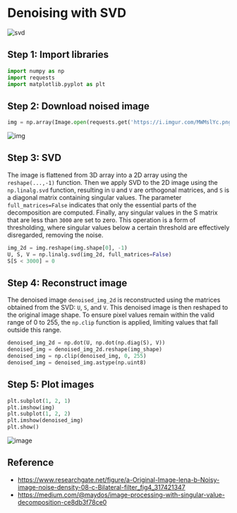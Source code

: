 # Denoising with SVD

![svd](https://github.com/hughiephan/DPL/assets/16631121/5383ea44-f295-4a6e-a13f-32fbe56ed67a)

## Step 1: Import libraries
```python
import numpy as np
import requests
import matplotlib.pyplot as plt
```

## Step 2: Download noised image 

```python
img = np.array(Image.open(requests.get('https://i.imgur.com/MWMslYc.png', stream=True).raw))
```

![img](https://i.imgur.com/MWMslYc.png)

## Step 3: SVD

The image is flattened from 3D array into a 2D array using the `reshape(...,-1)` function. Then we apply SVD to the 2D image using the `np.linalg.svd` function, resulting in `U` and `V` are orthogonal matrices, and `S` is a diagonal matrix containing singular values. The parameter `full_matrices=False` indicates that only the essential parts of the decomposition are computed. Finally, any singular values in the S matrix that are less than `3000` are set to zero. This operation is a form of thresholding, where singular values below a certain threshold are effectively disregarded, removing the noise.

```python
img_2d = img.reshape(img.shape[0], -1)
U, S, V = np.linalg.svd(img_2d, full_matrices=False)
S[S < 3000] = 0
```

## Step 4: Reconstruct image

The denoised image `denoised_img_2d` is reconstructed using the matrices obtained from the SVD: `U`, `S`, and `V`. This denoised image is then reshaped to the original image shape. To ensure pixel values remain within the valid range of 0 to 255, the `np.clip` function is applied, limiting values that fall outside this range. 

```python
denoised_img_2d = np.dot(U, np.dot(np.diag(S), V))
denoised_img = denoised_img_2d.reshape(img_shape)
denoised_img = np.clip(denoised_img, 0, 255)
denoised_img = denoised_img.astype(np.uint8)
```

## Step 5: Plot images
```python
plt.subplot(1, 2, 1)
plt.imshow(img)
plt.subplot(1, 2, 2)
plt.imshow(denoised_img)
plt.show()
```

![image](https://github.com/hughiephan/DPL/assets/16631121/7f702758-0dd4-46ad-b29c-fbb653836f67)

## Reference
- https://www.researchgate.net/figure/a-Original-Image-lena-b-Noisy-image-noise-density-08-c-Bilateral-filter_fig4_317421347
- https://medium.com/@maydos/image-processing-with-singular-value-decomposition-ce8db3f78ce0
